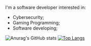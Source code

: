 I'm a software developer interested in:

- Cybersecurity;
- Gaming Programming;
- Software developing;

![Anurag's GitHub stats](https://github-readme-stats.vercel.app/api?username=S3l10m&show_icons=true&theme=radical)
[![Top Langs](https://github-readme-stats.vercel.app/api/top-langs/?username=S3l10m&layout=compact)](https://github.com/anuraghazra/github-readme-stats)

